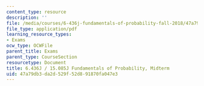 ```yaml
---
content_type: resource
description: ''
file: /media/courses/6-436j-fundamentals-of-probability-fall-2018/47a79db3da2d529f52d891870fa047e3_MIT6_436JF18_midterm.pdf
file_type: application/pdf
learning_resource_types:
- Exams
ocw_type: OCWFile
parent_title: Exams
parent_type: CourseSection
resourcetype: Document
title: 6.436J / 15.085J Fundamentals of Probability, Midterm
uid: 47a79db3-da2d-529f-52d8-91870fa047e3
---
```

